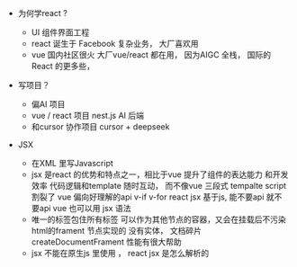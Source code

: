 - 为何学react ?
  - UI 组件界面工程  
  - react 诞生于 Facebook 复杂业务， 大厂喜欢用 
  - vue 国内社区很火 大厂vue/react 都在用， 因为AIGC 全栈， 国际的React 的更多些， 


- 写项目？
  - 偏AI 项目
  - vue / react 项目  nest.js AI 后端
  - 和cursor 协作项目  cursor + deepseek 

- JSX 
  - 在XML 里写Javascript  
  - jsx 是react 的优势和特点之一，相比于vue 提升了组件的表达能力 和开发效率 
    代码逻辑和template 随时互动， 而不像vue 三段式 tempalte script 割裂了
    vue 偏向好理解的api  v-if v-for react jsx 基于js, 能不要api 就不要api 
    vue 也可以用 jsx 语法  
  - 唯一的标签包住所有标签 可以作为其他节点的容器，又会在挂载后不污染html的frament 节点实现的
    没有实体， 文档碎片 createDocumentFrament
    性能有很大帮助 
  - jsx 不能在原生js 里使用 ， react jsx 是怎么解析的  